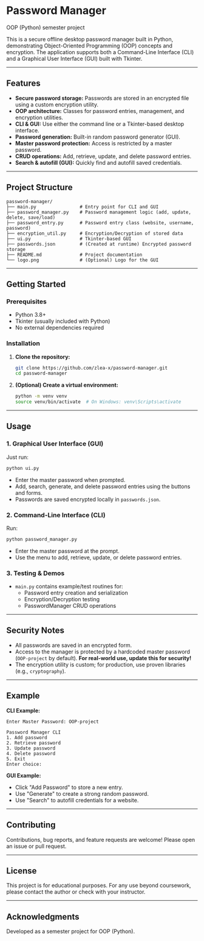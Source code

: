 # Password Manager

OOP (Python) semester project

This is a secure offline desktop password manager built in Python, demonstrating Object-Oriented Programming (OOP) concepts and encryption. The application supports both a Command-Line Interface (CLI) and a Graphical User Interface (GUI) built with Tkinter.

---

## Features

- **Secure password storage:** Passwords are stored in an encrypted file using a custom encryption utility.
- **OOP architecture:** Classes for password entries, management, and encryption utilities.
- **CLI & GUI:** Use either the command line or a Tkinter-based desktop interface.
- **Password generation:** Built-in random password generator (GUI).
- **Master password protection:** Access is restricted by a master password.
- **CRUD operations:** Add, retrieve, update, and delete password entries.
- **Search & autofill (GUI):** Quickly find and autofill saved credentials.

---

## Project Structure

```
password-manager/
├── main.py                # Entry point for CLI and GUI
├── password_manager.py    # Password management logic (add, update, delete, save/load)
├── password_entry.py      # Password entry class (website, username, password)
├── encryption_util.py     # Encryption/Decryption of stored data
├── ui.py                  # Tkinter-based GUI
├── passwords.json         # (Created at runtime) Encrypted password storage
├── README.md              # Project documentation
└── logo.png               # (Optional) Logo for the GUI
```

---

## Getting Started

### Prerequisites

- Python 3.8+
- Tkinter (usually included with Python)
- No external dependencies required

### Installation

1. **Clone the repository:**
    ```bash
    git clone https://github.com/zlea-x/password-manager.git
    cd password-manager
    ```

2. **(Optional) Create a virtual environment:**
    ```bash
    python -m venv venv
    source venv/bin/activate  # On Windows: venv\Scripts\activate
    ```

---

## Usage

### 1. **Graphical User Interface (GUI)**

Just run:
```bash
python ui.py
```
- Enter the master password when prompted.
- Add, search, generate, and delete password entries using the buttons and forms.
- Passwords are saved encrypted locally in `passwords.json`.

### 2. **Command-Line Interface (CLI)**

Run:
```bash
python password_manager.py
```
- Enter the master password at the prompt.
- Use the menu to add, retrieve, update, or delete password entries.

### 3. **Testing & Demos**

- `main.py` contains example/test routines for:
    - Password entry creation and serialization
    - Encryption/Decryption testing
    - PasswordManager CRUD operations

---

## Security Notes

- All passwords are saved in an encrypted form.
- Access to the manager is protected by a hardcoded master password (`OOP-project` by default). **For real-world use, update this for security!**
- The encryption utility is custom; for production, use proven libraries (e.g., `cryptography`).

---

## Example

**CLI Example:**
```
Enter Master Password: OOP-project

Password Manager CLI
1. Add password
2. Retrieve password
3. Update password
4. Delete password
5. Exit
Enter choice:
```

**GUI Example:**

- Click "Add Password" to store a new entry.
- Use "Generate" to create a strong random password.
- Use "Search" to autofill credentials for a website.

---

## Contributing

Contributions, bug reports, and feature requests are welcome! Please open an issue or pull request.

---

## License

This project is for educational purposes. For any use beyond coursework, please contact the author or check with your instructor.

---

## Acknowledgments

Developed as a semester project for OOP (Python).